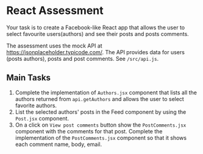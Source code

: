 # React Assessment
Your task is to create a Facebook-like React app that allows the user to select favourite users(authors) and see their posts and posts comments.

The assessment uses the mock API at https://jsonplaceholder.typicode.com/.
The API provides data for users (posts authors), posts and post comments.
See `/src/api.js`.

## Main Tasks
1. Complete the implementation of `Authors.jsx` component that lists all the authors returned from `api.getAuthors` and allows the user to select favorite authors.
2. List the selected authors' posts in the Feed component by using the `Post.jsx` component.
3. On a click on `View post comments` button show the `PostComments.jsx` component with the comments for that post. Complete the implementation of the `PostComments.jsx` component so that it shows each comment name, body, email.